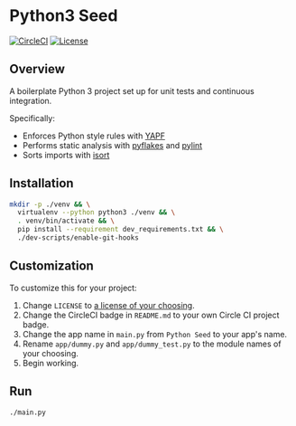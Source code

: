 # Python3 Seed

[![CircleCI](https://circleci.com/gh/mtlynch/python3_seed.svg?style=svg)](https://circleci.com/gh/mtlynch/python3_seed)
[![License](https://img.shields.io/badge/license-Unlicense-blue)](LICENSE)

## Overview

A boilerplate Python 3 project set up for unit tests and continuous integration.

Specifically:

* Enforces Python style rules with [YAPF](https://github.com/google/yapf)
* Performs static analysis with [pyflakes](https://github.com/megies/pyflakes) and [pylint](https://github.com/PyCQA/pylint)
* Sorts imports with [isort](https://github.com/timothycrosley/isort)

## Installation

```bash
mkdir -p ./venv && \
  virtualenv --python python3 ./venv && \
  . venv/bin/activate && \
  pip install --requirement dev_requirements.txt && \
  ./dev-scripts/enable-git-hooks
```

## Customization

To customize this for your project:

1. Change `LICENSE` to [a license of your choosing](https://choosealicense.com/).
1. Change the CircleCI badge in `README.md` to your own Circle CI project badge.
1. Change the app name in `main.py` from `Python Seed` to your app's name.
1. Rename `app/dummy.py` and `app/dummy_test.py` to the module names of your choosing.
1. Begin working.

## Run

```bash
./main.py
```
